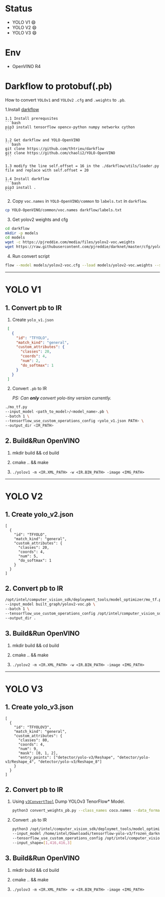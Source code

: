 # Status

- YOLO V1 :smile:
- YOLO V2 :smile:
- YOLO V3 :smile:

# Env

- OpenVINO R4

# Darkflow to protobuf(.pb)

How to convert `YOLOv1` and `YOLOv2` `.cfg` and `.weights` to `.pb`.

1.Install [darkflow](https://github.com/thtrieu/darkflow)

    1.1 Install prerequsites
    ```bash
    pip3 install tensorflow opencv-python numpy networkx cython
    ```

    1.2 Get darkflow and YOLO-OpenVINO
    ```bash
    git clone https://github.com/thtrieu/darkflow
    git clone https://github.com/chaoli2/YOLO-OpenVINO
    ```

    1.3 modify the line self.offset = 16 in the ./darkflow/utils/loader.py file and replace with self.offset = 20

    1.4 Install darkflow
    ```bash
    pip3 install .
    ```

2. Copy `voc.names` in `YOLO-OpenVINO/common` to `labels.txt` in `darkflow`.
```bash
cp YOLO-OpenVINO/common/voc.names darkflow/labels.txt
```

3. Get yolov2 weights and cfg 
```bash
cd darkflow
mkdir -p models
cd models
wget -c https://pjreddie.com/media/files/yolov2-voc.weights
wget https://raw.githubusercontent.com/pjreddie/darknet/master/cfg/yolov2-voc.cfg

```

4. Run convert script
```bash
flow --model models/yolov2-voc.cfg --load models/yolov2-voc.weights --savepb
```

---

# YOLO V1

## 1. Convert pb to IR

1. Create `yolo_v1.json`

```json
 [
   {
     "id": "TFYOLO",
     "match_kind": "general",
     "custom_attributes": {
       "classes": 20,
       "coords": 4,
       "num": 2,
       "do_softmax": 1
     }
   }
 ]
```

2. Convert `.pb` to IR

    *PS: Can **only** convert yolo-tiny version currently.*

```bash
./mo_tf.py
--input_model <path_to_model>/<model_name>.pb \
--batch 1 \
--tensorflow_use_custom_operations_config <yolo_v1.json PATH> \
--output_dir <IR_PATH>
```

## 2. Build&Run OpenVINO

1. mkdir build && cd build

2. cmake .. && make

3. `./yolov1 -m <IR.XML_PATH> -w <IR.BIN_PATH> -image <IMG_PATH>`

---

# YOLO V2

## 1. Create yolo_v2.json 
```
[
  {
    "id": "TFYOLO",
    "match_kind": "general",
    "custom_attributes": {
      "classes": 20,
      "coords": 4,
      "num": 5,
      "do_softmax": 1
    }
  }
]
```

## 2. Convert pb to IR

```bash
/opt/intel/computer_vision_sdk/deployment_tools/model_optimizer/mo_tf.py \
--input_model built_graph/yolov2-voc.pb \
--batch 1 \
--tensorflow_use_custom_operations_config /opt/intel/computer_vision_sdk/deployment_tools/model_optimizer/extensions/front/tf/yolo_v1_v2.json \
--output_dir .
```

## 3. Build&Run OpenVINO

1. mkdir build && cd build

2. cmake .. && make

3. `./yolov2 -m <IR.XML_PATH> -w <IR.BIN_PATH> -image <IMG_PATH>`

---

# YOLO V3

## 1. Create yolo_v3.json 
```
[
  {
    "id": "TFYOLOV3",
    "match_kind": "general",
    "custom_attributes": {
      "classes": 80,
      "coords": 4,
      "num": 9,
      "mask": [0, 1, 2],
      "entry_points": ["detector/yolo-v3/Reshape", "detector/yolo-v3/Reshape_4", "detector/yolo-v3/Reshape_8"]
    }
  }
]
```
## 2. Convert pb to IR

1. Using [`v3ConvertTool`](./v3ConvertTool/) Dump YOLOv3 TenorFlow* Model.

    ```bash
    python3 convert_weights_pb.py --class_names coco.names --data_format NHWC --weights_file yolov3.weights
    ```

2. Convert `.pb` to IR

    ```bash
    python3 /opt/intel/computer_vision_sdk/deploymet_tools/model_optimizer/mo_tf.py \
    --input_model /home/intel/Downloads/tensorflow-yolo-v3/frozen_darknet_yolov3_model.pb \
    --tensorflow_use_custom_operations_config /opt/intel/computer_vision_sdk/deployment_tools/model_optimizer/extensions/front/tf/yolo_v3.json \
    --input_shape=[1,416,416,3]
    ```

## 3. Build&Run OpenVINO

1. mkdir build && cd build

2. cmake .. && make

3. `./yolov3 -m <IR.XML_PATH> -w <IR.BIN_PATH> -image <IMG_PATH>`
